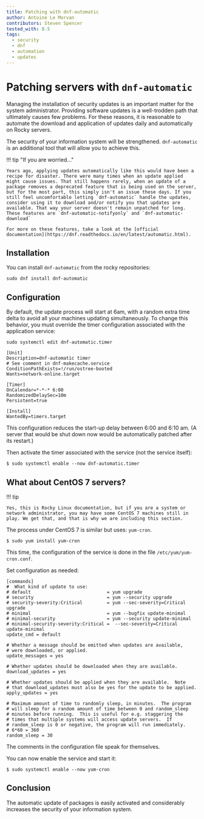 ```yaml
---
title: Patching with dnf-automatic
author: Antoine Le Morvan
contributors: Steven Spencer
tested_with: 8.5
tags:
  - security
  - dnf
  - automation
  - updates
---
```


# Patching servers with `dnf-automatic`

Managing the installation of security updates is an important matter for the system administrator. Providing software updates is a well-trodden path that ultimately causes few problems. For these reasons, it is reasonable to automate the download and application of updates daily and automatically on Rocky servers.

The security of your information system will be strengthened. `dnf-automatic` is an additional tool that will allow you to achieve this.

!!! tip "If you are worried..."

    Years ago, applying updates automatically like this would have been a recipe for disaster. There were many times when an update applied might cause issues. That still happens rarely, when an update of a package removes a deprecated feature that is being used on the server, but for the most part, this simply isn't an issue these days. If you still feel uncomfortable letting `dnf-automatic` handle the updates, consider using it to download and/or notify you that updates are available. That way your server doesn't remain unpatched for long. These features are `dnf-automatic-notifyonly` and `dnf-automatic-download`

    For more on these features, take a look at the [official documentation](https://dnf.readthedocs.io/en/latest/automatic.html).

## Installation

You can install `dnf-automatic` from the rocky repositories:

```
sudo dnf install dnf-automatic
```

## Configuration

By default, the update process will start at 6am, with a random extra time delta to avoid all your machines updating simultaneously. To change this behavior, you must override the timer configuration associated with the application service:

```
sudo systemctl edit dnf-automatic.timer

[Unit]
Description=dnf-automatic timer
# See comment in dnf-makecache.service
ConditionPathExists=!/run/ostree-booted
Wants=network-online.target

[Timer]
OnCalendar=*-*-* 6:00
RandomizedDelaySec=10m
Persistent=true

[Install]
WantedBy=timers.target
```

This configuration reduces the start-up delay between 6:00 and 6:10 am. (A server that would be shut down now would be automatically patched after its restart.)

Then activate the timer associated with the service (not the service itself):

```
$ sudo systemctl enable --now dnf-automatic.timer
```

## What about CentOS 7 servers?

!!! tip

    Yes, this is Rocky Linux documentation, but if you are a system or network administrator, you may have some CentOS 7 machines still in play. We get that, and that is why we are including this section.

The process under CentOS 7 is similar but uses: `yum-cron`.

```
$ sudo yum install yum-cron
```

This time, the configuration of the service is done in the file `/etc/yum/yum-cron.conf`.

Set configuration as needed:

```
[commands]
#  What kind of update to use:
# default                            = yum upgrade
# security                           = yum --security upgrade
# security-severity:Critical         = yum --sec-severity=Critical upgrade
# minimal                            = yum --bugfix update-minimal
# minimal-security                   = yum --security update-minimal
# minimal-security-severity:Critical =  --sec-severity=Critical update-minimal
update_cmd = default

# Whether a message should be emitted when updates are available,
# were downloaded, or applied.
update_messages = yes

# Whether updates should be downloaded when they are available.
download_updates = yes

# Whether updates should be applied when they are available.  Note
# that download_updates must also be yes for the update to be applied.
apply_updates = yes

# Maximum amount of time to randomly sleep, in minutes.  The program
# will sleep for a random amount of time between 0 and random_sleep
# minutes before running.  This is useful for e.g. staggering the
# times that multiple systems will access update servers.  If
# random_sleep is 0 or negative, the program will run immediately.
# 6*60 = 360
random_sleep = 30
```

The comments in the configuration file speak for themselves.

You can now enable the service and start it:

```
$ sudo systemctl enable --now yum-cron
```

## Conclusion

The automatic update of packages is easily activated and considerably increases the security of your information system.
